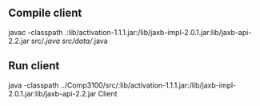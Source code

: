 ## Compile client
javac -classpath .:lib/activation-1.1.1.jar:/lib/jaxb-impl-2.0.1.jar:lib/jaxb-api-2.2.jar src/*.java src/data/*.java

## Run client
java -classpath ../Comp3100/src/:lib/activation-1.1.1.jar:/lib/jaxb-impl-2.0.1.jar:lib/jaxb-api-2.2.jar Client
